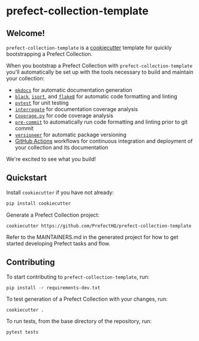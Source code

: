 # prefect-collection-template

## Welcome!

`prefect-collection-template` is a [cookiecutter](https://cookiecutter.readthedocs.io/en/1.7.2/) template for quickly bootstrapping a Prefect Collection.

When you bootstrap a Prefect Collection with `prefect-collection-template` you'll automatically be set up with the tools necessary to build and maintain your collection:

- [`mkdocs`](https://www.mkdocs.org/) for automatic documentation generation
- [`black`](https://github.com/psf/black), [`isort`](https://github.com/PyCQA/isort), and [`flake8`](https://flake8.pycqa.org/en/latest/) for automatic code formatting and linting
- [`pytest`](https://docs.pytest.org/en/7.1.x/) for unit testing
- [`interrogate`](https://interrogate.readthedocs.io/en/latest/) for documentation coverage analysis
- [`Coverage.py`](https://coverage.readthedocs.io/en/6.3.2/) for code coverage analysis
- [`pre-commit`](https://pre-commit.com/) to automatically run code formatting and linting prior to git commit
- [`versioneer`](https://github.com/python-versioneer/python-versioneer) for automatic package versioning
- [GitHub Actions](https://docs.github.com/en/actions) workflows for continuous integration and deployment of your collection and its documentation

We're excited to see what you build!

## Quickstart

Install `cookiecutter` if you have not already:

```bash
pip install cookiecutter
```

Generate a Prefect Collection project:

```
cookiecutter https://github.com/PrefectHQ/prefect-collection-template
```

Refer to the MAINTAINERS.md in the generated project for how to get started developing Prefect tasks and flow.

## Contributing

To start contributing to `prefect-collection-template`, run:

```bash
pip install -r requirements-dev.txt
```

To test generation of a Prefect Collection with your changes, run:

```
cookiecutter .
```

To run tests, from the base directory of the repository, run:

```bash
pytest tests
```
